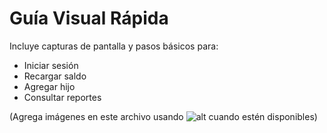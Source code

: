 # Guía Visual Rápida

Incluye capturas de pantalla y pasos básicos para:
- Iniciar sesión
- Recargar saldo
- Agregar hijo
- Consultar reportes

(Agrega imágenes en este archivo usando ![alt](ruta/a/imagen.png) cuando estén disponibles)
